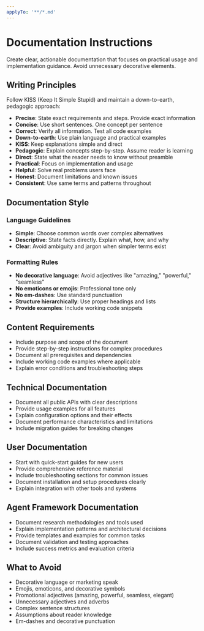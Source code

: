 ```yaml
---
applyTo: '**/*.md'
---
```


# Documentation Instructions

Create clear, actionable documentation that focuses on practical usage and implementation guidance. Avoid unnecessary
decorative elements.

## Writing Principles

Follow KISS (Keep It Simple Stupid) and maintain a down-to-earth, pedagogic approach:

- **Precise**: State exact requirements and steps. Provide exact information
- **Concise**: Use short sentences. One concept per sentence
- **Correct**: Verify all information. Test all code examples
- **Down-to-earth**: Use plain language and practical examples
- **KISS**: Keep explanations simple and direct
- **Pedagogic**: Explain concepts step-by-step. Assume reader is learning
- **Direct**: State what the reader needs to know without preamble
- **Practical**: Focus on implementation and usage
- **Helpful**: Solve real problems users face
- **Honest**: Document limitations and known issues
- **Consistent**: Use same terms and patterns throughout

## Documentation Style

### Language Guidelines

- **Simple**: Choose common words over complex alternatives
- **Descriptive**: State facts directly. Explain what, how, and why
- **Clear**: Avoid ambiguity and jargon when simpler terms exist

### Formatting Rules

- **No decorative language**: Avoid adjectives like "amazing," "powerful," "seamless"
- **No emoticons or emojis**: Professional tone only
- **No em-dashes**: Use standard punctuation
- **Structure hierarchically**: Use proper headings and lists
- **Provide examples**: Include working code snippets

## Content Requirements

- Include purpose and scope of the document
- Provide step-by-step instructions for complex procedures
- Document all prerequisites and dependencies
- Include working code examples where applicable
- Explain error conditions and troubleshooting steps

## Technical Documentation

- Document all public APIs with clear descriptions
- Provide usage examples for all features
- Explain configuration options and their effects
- Document performance characteristics and limitations
- Include migration guides for breaking changes

## User Documentation

- Start with quick-start guides for new users
- Provide comprehensive reference material
- Include troubleshooting sections for common issues
- Document installation and setup procedures clearly
- Explain integration with other tools and systems

## Agent Framework Documentation

- Document research methodologies and tools used
- Explain implementation patterns and architectural decisions
- Provide templates and examples for common tasks
- Document validation and testing approaches
- Include success metrics and evaluation criteria

## What to Avoid

- Decorative language or marketing speak
- Emojis, emoticons, and decorative symbols
- Promotional adjectives (amazing, powerful, seamless, elegant)
- Unnecessary adjectives and adverbs
- Complex sentence structures
- Assumptions about reader knowledge
- Em-dashes and decorative punctuation
